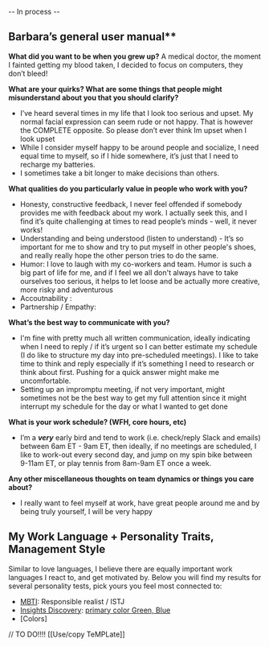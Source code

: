 -- In process --

## Barbara’s general user manual**

**What did you want to be when you grew up?**
A medical doctor, the moment I fainted getting my blood taken, I decided to focus on computers, they don’t bleed!

**What are your quirks? What are some things that people might misunderstand about you that you should clarify?**
- I’ve heard several times in my life that I look too serious and upset. My normal facial expression can seem rude or not happy. That is however the COMPLETE opposite. So please don’t ever think Im upset when I look upset
- While I consider myself happy to be around people and socialize, I need equal time to myself, so if I hide somewhere, it’s just that I need to recharge my batteries.
- I sometimes take a bit longer to make decisions than others.

**What qualities do you particularly value in people who work with you?**
- Honesty, constructive feedback, I never feel offended if somebody provides me with feedback about my work. I actually seek this, and I find it’s quite challenging at times to read people’s minds - well, it never works!
- Understanding and being understood (listen to understand) - It’s so important for me to show and try to put myself in other people's shoes, and really really hope the other person tries to do the same.
- Humor: I love to laugh with my co-workers and team. Humor is such a big part of life for me, and if I feel we all don't always have to take ourselves too serious, it helps to let loose and be actually more creative, more risky and adventurous
- Accoutnability :
- Partnership / Empathy:

**What’s the best way to communicate with you?**
- I'm fine with pretty much all written communication, ideally indicating when I need to reply / if it’s urgent so I can better estimate my schedule (I do like to structure my day into pre-scheduled meetings). I like to take time to think and reply especially if it’s something I need to research or think about first. Pushing for a quick answer might make me uncomfortable.
- Setting up an impromptu meeting, if not very important, might sometimes not be the best way to get my full attention since it might interrupt my schedule for the day or what I wanted to get done

**What is your work schedule? (WFH, core hours, etc)**

- I’m a ***very*** early bird and tend to work (i.e. check/reply Slack and emails) between 6am ET - 9am ET, then ideally, if no meetings are scheduled, I like to work-out every second day, and jump on my spin bike between 9-11am ET, or play tennis from 8am-9am ET once a week.

**Any other miscellaneous thoughts on team dynamics or things you care about?**

- I really want to feel myself at work, have great people around me and by being truly yourself, I will be very happy

## My Work Language + Personality Traits, Management Style

Similar to love languages, I believe there are equally important work languages I react to, and get motivated by.
Below you will find my results for several personality tests, pick yours you feel most connected to:

- [MBTI](https://www.mbtionline.com/): Responsible realist / ISTJ
- [Insights Discovery](https://www.insights.com/ca/products/insights-discovery/): [primary color Green, Blue](https://www.wearebowline.com/blog/8-personality-types-a-deeper-dive-into-insights-discovery/)
- [Colors]


// TO DO!!!!
[[Use/copy TeMPLate]]